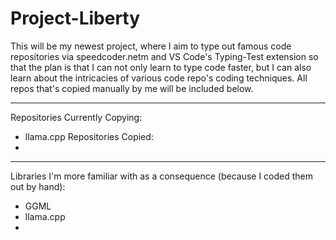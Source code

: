 # Project-Liberty
This will be my newest project, where I aim to type out famous code repositories via speedcoder.netm and VS Code's Typing-Test extension so that the plan is that I can not only learn to type code faster, but I can also learn about the intricacies of various code repo's coding techniques. All repos that's copied manually by me will be included below.

---
Repositories Currently Copying: 
- llama.cpp
Repositories Copied:
- 

---
Libraries I'm more familiar with as a consequence (because I coded them out by hand):
- GGML
- llama.cpp
-
